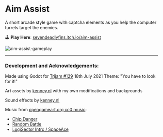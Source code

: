 # Aim Assist

A short arcade style game with captcha elements as you help the computer turrets target the enemies.

🕹️  **Play Here**: [sevendeadlyfins.itch.io/aim-assist](https://sevendeadlyfins.itch.io/aim-assist)

![aim-assist-gameplay](https://user-images.githubusercontent.com/15265859/126342583-c1ff73b2-31f4-458d-96a6-7accbb7ac69c.gif)

---

### Development and Acknowledgements:

Made using Godot for [Trijam #129](https://itch.io/jam/trijam-129) 18th July 2021
Theme: "You have to look for it!"

Art assets by [kenney.nl](https://kenney.nl/assets) with my own modifications and backgrounds

Sound effects by [kenney.nl](https://kenney.nl/assets)

Music from [opengameart.org cc0 music](https://opengameart.org/content/cc0-music-0):
 - [Chip Danger](https://opengameart.org/content/chip-bit-danger)
 - [Random Battle](https://opengameart.org/content/random-battle)
 - [LogiSector Intro / SpaceAce](https://opengameart.org/content/space-ace)
